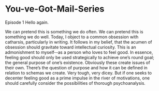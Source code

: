 # You-ve-Got-Mail-Series
Episode 1
Hello again.

We can pretend this is something we do often. We can pretend this is something we do well. Today, I object to a common obsession with catharsis, particularly in writing. It follows in my belief, that the acumen of obsession should gravitate toward intellectual curiosity. This is an admonishment to myself--as a person who loves to feel good. In essence, feeling good should only be used strategically to achieve one’s round goal; the general purpose of one’s existence. Obviously these create issues of their own. There’s the question of purpose and how it can be defined in relation to schemas we create. Very tough, very dicey. But if one seeks to decenter feeling good as a prime impulse in the river of motivations, one should carefully consider the possibilities of thorough psychoanalysis. 
